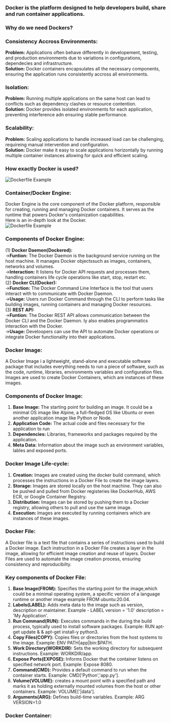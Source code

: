 ### Docker is the platform designed to help developers build, share and run container applications.
### Why do we need Dockers?
### Consistency Accross Environments:
**Problem:** Applications often behave differently in developement, testing, and production environments due to variations in configurations, dependecies and infrastructure.\
**Solution:** Docker containers encapsulates all the necessary components, ensuring the application runs consistently accross all environments.
### Isolation:
**Problem:** Running multiple applications on the same host can lead to conflicts such as dependency clashes or resource contention.\
**Solution:** Docker provides isolated environments for each application, preventing interference adn ensuring stable performance.
### Scalability:
**Problem:** Scaling applications to handle increased load can be challenging, requireing manual intervention and configuration.\
**Solution:** Docker make it easy to scale applications horizontally by running multiple container instances allowing for quick and efficient scaling.
### How exactly Docker is used?
![Dockerfile Example](https://media.geeksforgeeks.org/wp-content/uploads/20230419170724/Docker-hub-registry.webp)
### Container/Docker Engine:
Docker Engine is the core component of the Docker platform, responsible for creating, running and managing Docker containers. It serves as the runtime that powers Docker's containization capabilities.\
Here is an in-depth look at the Docker.\
![Dockerfile Example](https://process.filestackapi.com/cache=expiry:max/iP10SKJZQOKeZbtMqTWR)
### Components of Docker Engine:
(1) **Docker Daemon(Dockered):**\
->**Funtion:** The Docker Daemon is the background service running on the host machine. It manages Docker objectssuch as images, containers, networks and volumes.\
->**Interaction:** It listens for Docker API requests and processes them, handling containers life cycle operations like start, stop, restart etc.\
(2) **Docker CLI(Docker):**\
->**Function:** The Docker Command Line Interface is the tool that users interact with to communicate with Docker Daemon.\
->**Usage:** Users run Docker Command through the CLI to perform tasks like building images, running containers and managing Docker resources.\
(3) **REST API:**\
->**Funtion:** The Docker REST API allows communication between the Docker CLI and the Docker Daemon. Iy also enables programmatics interaction with the Docker.\
->**Usage:** Develoopers can use the API to automate Docker operations or integrate Docker functionality into their applications.
### Docker Image:
A Docker Image i a lightweight, stand-alone and executable software package that includes everything needs to run a piece of software, such as the code, runtime, libraries, environments variables and configuration files. Images are used to create Docker Containers, which are instances of these images.
### Components of Docker Image:
1. **Base Image:** The starting point for building an image. It could be a minimal OS image like Alpine, a full-fledged OS like Ubuntu or even another application image like Python or Node.
2. **Application Code:** The actual code and files necessary for the application to run
3. **Dependencies:** Libraries, frameworks and packages required by the application.
4. **Meta Data:** Information about the image such as environment variables, lables and exposed ports.
### Docker Image Life-cycle:
1. **Creation:** Images are created using the docker build command, which processes the instructions in a Docker File to create the image layers.
2. **Storage:** Images are stored locally on the host machine. They can also be pushed and pulled from Docker registeries like DockerHub, AWS ECR, or Google Container Registry.
3. **Distribution:** Images can be stored by pushing them to a Docker registry, allowing others to pull and use the same image.
4. **Execution:** Images are executed by running containers which are instances of these images.
### Docker File:
A Docker file is a text file that contains a series of instructions used to build a Docker image. Each instruction in a Docker File creates a layer in the image, allowing for efficient image creation and reuse of layers. Docker Files are used to automate the image creation process, ensuring consistency and reproducibilty.
### Key components of Docker File:
1. **Base Image(FROM):** Specifies the starting point for the image,which could be a minimal operating system, a specific version of a language runtime or another image example FROM ubuntu:20.04.
2. **Labels(LABEL):** Adds meta data to the image such as version, description or maintainer. Example - LABEL version = '1.0' description = 'My Application'.
3. **Run Command(RUN):** Executes commands in the during the build process, typically used to install software packages. Example: RUN apt-get update & & apt-get install-y python3.
4. **Copy Files(COPY):** Copies files or directories from the host systems to the image. Example: ENV PATH|app|bin:$PATH.
5. **Work Directory(WORKDIR):** Sets the working directory for subsequent instructions. Example: WORKDIR/app.
6. **Expose Ports(EXPOSE):** Informs Docker that the container listens on specified network port. Example: Expose 8080.
7. **Command(CMD):** Provides a default command to run when the container starts. Example: CMD['Python','app.py'].
8. **Volume(VOLUME):** creates a mount point with a specified path and marks it as holding externally mounted volumes from the host or other containers. Example: VOLUME['|data'].
9. **Arguments(ARG):** Defines build-time variables. Example: ARG VERSION=1.0
### Docker Container: 
